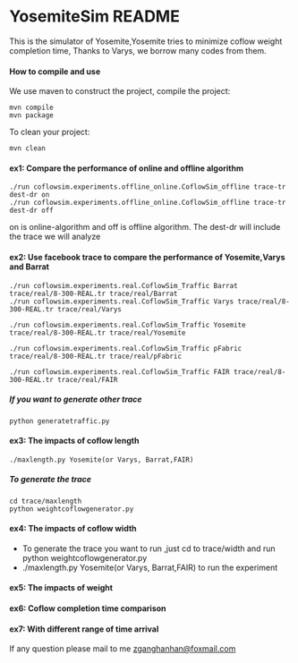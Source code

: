 # YosemiteSim README
This is the simulator of Yosemite,Yosemite tries to minimize coflow weight completion time, Thanks to Varys, we borrow many codes from them.

#### How to compile and use
 We use maven to construct the project, compile the project:
 ```
 mvn compile
 mvn package
 ```
To clean your project:
 ```
 mvn clean
``` 
#### ex1: Compare the performance of online and offline algorithm
 ```
./run coflowsim.experiments.offline_online.CoflowSim_offline trace-tr dest-dr on
./run coflowsim.experiments.offline_online.CoflowSim_offline trace-tr dest-dr off
 ```

on is online-algorithm and off is offline algorithm. The dest-dr will include the trace we will analyze

####  ex2: Use facebook trace to compare the performance of Yosemite,Varys and Barrat

 ```
./run coflowsim.experiments.real.CoflowSim_Traffic Barrat trace/real/8-300-REAL.tr trace/real/Barrat
./run coflowsim.experiments.real.CoflowSim_Traffic Varys trace/real/8-300-REAL.tr trace/real/Varys  
  
./run coflowsim.experiments.real.CoflowSim_Traffic Yosemite trace/real/8-300-REAL.tr trace/real/Yosemite

./run coflowsim.experiments.real.CoflowSim_Traffic pFabric trace/real/8-300-REAL.tr trace/real/pFabric
 
./run coflowsim.experiments.real.CoflowSim_Traffic FAIR trace/real/8-300-REAL.tr trace/real/FAIR
 
```
##### If you want to generate other trace
```
python generatetraffic.py
```
####  ex3: The impacts of coflow length
```
./maxlength.py Yosemite(or Varys, Barrat,FAIR)
```
##### To generate the trace
```
cd trace/maxlength
python weightcoflowgenerator.py
```

#### ex4: The impacts of coflow width
- To generate the trace you want to run ,just cd to trace/width and run python weightcoflowgenerator.py
- ./maxlength.py Yosemite(or Varys, Barrat,FAIR) to run the experiment

#### ex5: The impacts of weight
#### ex6: Coflow completion time comparison
#### ex7: With different range of time arrival




If any question please mail to me  zganghanhan@foxmail.com
